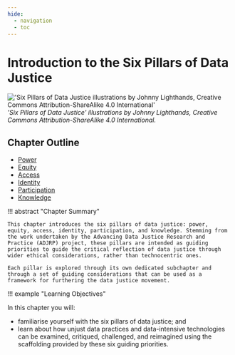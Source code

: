 ```yaml
---
hide:
  - navigation
  - toc
---
```


# Introduction to the Six Pillars of Data Justice

!['Six Pillars of Data Justice illustrations by Johnny Lighthands, Creative Commons Attribution-ShareAlike 4.0 International'](../../assets/images/graphics/six-pillars-collage.png)
_'Six Pillars of Data Justice' illustrations by Johnny Lighthands, Creative Commons Attribution-ShareAlike 4.0 International._

## Chapter Outline

- [Power](dj-101-1.md)
- [Equity](dj-101-2.md)
- [Access](dj-101-3.md)
- [Identity](dj-101-4.md)
- [Participation](dj-101-5.md)
- [Knowledge](dj-101-6.md)

!!! abstract "Chapter Summary"

    This chapter introduces the six pillars of data justice: power, equity, access, identity, participation, and knowledge. Stemming from the work undertaken by the Advancing Data Justice Research and Practice (ADJRP) project, these pillars are intended as guiding priorities to guide the critical reflection of data justice through wider ethical considerations, rather than technocentric ones. 
    
    Each pillar is explored through its own dedicated subchapter and through a set of guiding considerations that can be used as a framework for furthering the data justice movement. 

!!! example "Learning Objectives"

In this chapter you will:

- familiarise yourself with the six pillars of data justice; and
- learn about how unjust data practices and data-intensive technologies can be examined, critiqued, challenged, and reimagined using the scaffolding provided by these six guiding priorities. 